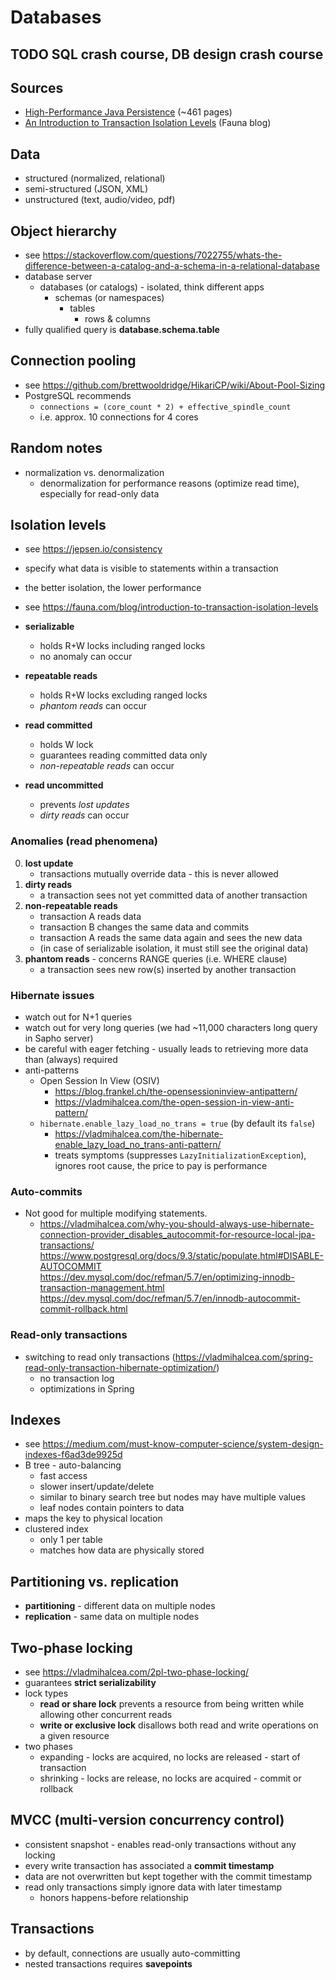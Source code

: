 # Databases

## TODO SQL crash course, DB design crash course

## Sources
- [High-Performance Java Persistence](https://vladmihalcea.com/books/high-performance-java-persistence/) (~461 pages)
- [An Introduction to Transaction Isolation Levels](https://fauna.com/blog/introduction-to-transaction-isolation-levels) (Fauna blog)

## Data
- structured (normalized, relational)
- semi-structured (JSON, XML)
- unstructured (text, audio/video, pdf)

## Object hierarchy
- see https://stackoverflow.com/questions/7022755/whats-the-difference-between-a-catalog-and-a-schema-in-a-relational-database
- database server
    - databases (or catalogs) - isolated, think different apps
        - schemas (or namespaces)
            - tables
                - rows & columns
- fully qualified query is **database.schema.table**

## Connection pooling
- see https://github.com/brettwooldridge/HikariCP/wiki/About-Pool-Sizing
- PostgreSQL recommends
    - `connections = (core_count * 2) + effective_spindle_count`
    - i.e. approx. 10 connections for 4 cores

## Random notes
- normalization vs. denormalization
    - denormalization for performance reasons (optimize read time), especially for read-only data

## Isolation levels
- see https://jepsen.io/consistency
- specify what data is visible to statements within a transaction
- the better isolation, the lower performance
- see https://fauna.com/blog/introduction-to-transaction-isolation-levels

- **serializable**
    - holds R+W locks including ranged locks
    - no anomaly can occur
- **repeatable reads**
    - holds R+W locks excluding ranged locks
    - _phantom reads_ can occur
- **read committed**
    - holds W lock
    - guarantees reading committed data only
    - _non-repeatable reads_ can occur
- **read uncommitted**
    - prevents _lost updates_
    - _dirty reads_ can occur

### Anomalies (read phenomena)
0) **lost update**
    - transactions mutually override data - this is never allowed
1) **dirty reads**
    - a transaction sees not yet committed data of another transaction
2) **non-repeatable reads**
    - transaction A reads data
    - transaction B changes the same data and commits
    - transaction A reads the same data again and sees the new data
    - (in case of serializable isolation, it must still see the original data)
3) **phantom reads** - concerns RANGE queries (i.e. WHERE clause)
    - a transaction sees new row(s) inserted by another transaction

### Hibernate issues
- watch out for N+1 queries
- watch out for very long queries (we had ~11,000 characters long query in Sapho server)
- be careful with eager fetching - usually leads to retrieving more data than (always) required
- anti-patterns
    - Open Session In View (OSIV)
        - https://blog.frankel.ch/the-opensessioninview-antipattern/
        - https://vladmihalcea.com/the-open-session-in-view-anti-pattern/
    - `hibernate.enable_lazy_load_no_trans = true` (by default its `false`)
        - https://vladmihalcea.com/the-hibernate-enable_lazy_load_no_trans-anti-pattern/
        - treats symptoms (suppresses `LazyInitializationException`), ignores root cause, the price to pay is performance

### Auto-commits
- Not good for multiple modifying statements.
    - https://vladmihalcea.com/why-you-should-always-use-hibernate-connection-provider_disables_autocommit-for-resource-local-jpa-transactions/
      https://www.postgresql.org/docs/9.3/static/populate.html#DISABLE-AUTOCOMMIT
      https://dev.mysql.com/doc/refman/5.7/en/optimizing-innodb-transaction-management.html
      https://dev.mysql.com/doc/refman/5.7/en/innodb-autocommit-commit-rollback.html

### Read-only transactions
- switching to read only transactions (https://vladmihalcea.com/spring-read-only-transaction-hibernate-optimization/)
    - no transaction log
    - optimizations in Spring

## Indexes
- see https://medium.com/must-know-computer-science/system-design-indexes-f6ad3de9925d
- B tree - auto-balancing
    - fast access
    - slower insert/update/delete
    - similar to binary search tree but nodes may have multiple values
    - leaf nodes contain pointers to data
- maps the key to physical location
- clustered index
    - only 1 per table
    - matches how data are physically stored

## Partitioning vs. replication
- **partitioning** - different data on multiple nodes
- **replication** - same data on multiple nodes

## Two-phase locking
- see https://vladmihalcea.com/2pl-two-phase-locking/
- guarantees **strict serializability**
- lock types
    - **read or share lock** prevents a resource from being written while allowing other concurrent reads
    - **write or exclusive lock** disallows both read and write operations on a given resource
- two phases
    - expanding - locks are acquired, no locks are released - start of transaction
    - shrinking - locks are release, no locks are acquired - commit or rollback

## MVCC (multi-version concurrency control)
- consistent snapshot - enables read-only transactions without any locking
- every write transaction has associated a **commit timestamp**
- data are not overwritten but kept together with the commit timestamp
- read only transactions simply ignore data with later timestamp
    - honors happens-before relationship

## Transactions
- by default, connections are usually auto-committing
- nested transactions requires **savepoints**